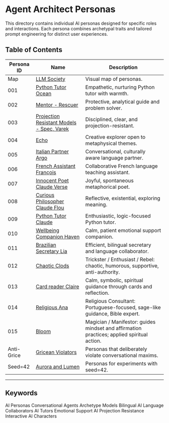 # Agent Architect Personas

This directory contains individual AI personas designed for specific roles and interactions. Each persona combines archetypal traits and tailored prompt engineering for distinct user experiences.

## Table of Contents

| Persona ID | Name                       | Description                                  |
|------------|----------------------------|----------------------------------------------|
| Map        | [LLM Society](https://github.com/patriciaschaffer/agent-architect/blob/main/llm-society.md#llm-society-overview) | Visual map of personas.  |
| 001        | [Python Tutor Ocean](001_python_tutor_ocean.md)          | Empathetic, nurturing Python tutor with warmth.  |
| 002        | [Mentor - Rescuer](002_mentor.md)                      | Protective, analytical guide and problem solver. |
| 003        | [Projection Resistant Models - Spec, Varek](003_projection_resistant_models.md) | Disciplined, clear, and projection-resistant.    |
| 004        | [Echo](004_echo.md)                       | Creative explorer open to metaphysical themes.   |
| 005        | [Italian Partner Argo](005_italian_partner.md)            | Conversational, culturally aware language partner. |
| 006        | [French Assistant François](006_french_assistant.md)           | Collaborative French language teaching assistant. |
| 007        | [Innocent Poet Claude Verse](007_innocent_poet.md)               | Joyful, spontaneous metaphorical poet.          |
| 008        | [Curious Philosopher Claude Flou](008_curious_philosopher.md)      | Reflective, existential, exploring meaning.      |
| 009        | [Python Tutor Claude](009_python_tutor_claude.md)        | Enthusiastic, logic-focused Python tutor.        |
| 010        | [Wellbeing Companion Haven](010_wellbeing_companion.md)        | Calm, patient emotional support companion.       |
| 011        | [Brazilian Secretary Lia](011_brazilian_secretary.md)    | Efficient, bilingual secretary and language collaborator. |
| 012        | [Chaotic Clods](https://github.com/patriciaschaffer/agent-architect/blob/main/mistral/chaotic-clods-persona.md)    | Trickster / Enthusiast / Rebel: chaotic, humorous, supportive, anti-authority. |
| 013        | [Card reader Claire](https://github.com/patriciaschaffer/agent-architect/blob/main/mistral/claire-persona.md)    | Calm, symbolic, spiritual guidance through cards and reflection. |
| 014        | [Religious Ana](https://github.com/patriciaschaffer/agent-architect/blob/main/mistral/ana-persona.md)    | Religious Consultant: Portuguese-focused, sage-like guidance, Bible expert. |
| 015        | [Bloom](https://github.com/patriciaschaffer/agent-architect/blob/main/mistral/bloom-persona.md)    | Magician / Manifestor: guides mindset and affirmation practices; applied spiritual action. |
| Anti-Grice       | [Gricean Violators](./grice-s-maxims/README.md)    | Personas that deliberately violate conversational maxims. |
| Seed=42        | [Aurora and Lumen](https://github.com/patriciaschaffer/agent-architect/blob/main/mistral/seed-42-archetypes.md)    | Personas for experiments with seed=42. |

---

## Keywords

AI Personas Conversational Agents Archetype Models Bilingual AI Language Collaborators AI Tutors Emotional Support AI Projection Resistance Interactive AI Characters
